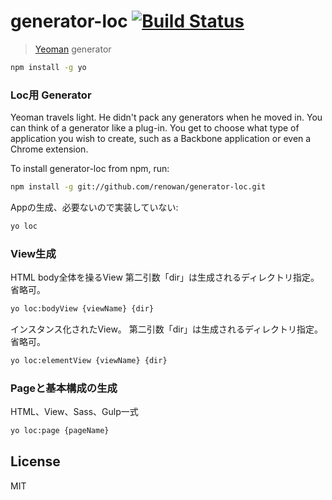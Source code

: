 # generator-loc [![Build Status](https://secure.travis-ci.org/renowan/generator-loc.png?branch=master)](https://travis-ci.org/renowan/generator-loc)

> [Yeoman](http://yeoman.io) generator


```bash
npm install -g yo
```

### Loc用 Generator

Yeoman travels light. He didn't pack any generators when he moved in. You can think of a generator like a plug-in. You get to choose what type of application you wish to create, such as a Backbone application or even a Chrome extension.

To install generator-loc from npm, run:

```bash
npm install -g git://github.com/renowan/generator-loc.git
```

Appの生成、必要ないので実装していない:

```bash
yo loc
```

### View生成

HTML body全体を操るView
第二引数「dir」は生成されるディレクトリ指定。省略可。

```bash
yo loc:bodyView {viewName} {dir}
```

インスタンス化されたView。
第二引数「dir」は生成されるディレクトリ指定。省略可。

```bash
yo loc:elementView {viewName} {dir}
```

### Pageと基本構成の生成

HTML、View、Sass、Gulp一式

```bash
yo loc:page {pageName}
```

## License

MIT
